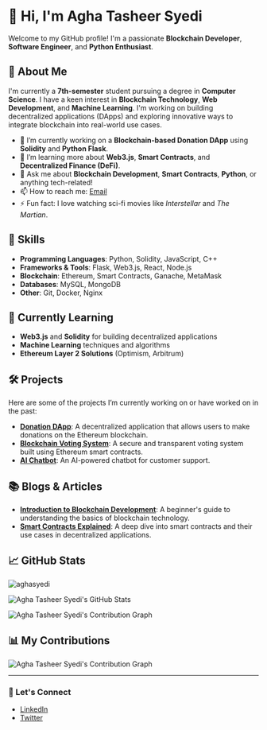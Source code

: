 # 👋 Hi, I'm Agha Tasheer Syedi

Welcome to my GitHub profile! I'm a passionate **Blockchain Developer**, **Software Engineer**, and **Python Enthusiast**.

## 🚀 About Me

I'm currently a **7th-semester** student pursuing a degree in **Computer Science**. I have a keen interest in **Blockchain Technology**, **Web Development**, and **Machine Learning**. I'm working on building decentralized applications (DApps) and exploring innovative ways to integrate blockchain into real-world use cases.

- 🔭 I’m currently working on a **Blockchain-based Donation DApp** using **Solidity** and **Python Flask**.
- 🌱 I’m learning more about **Web3.js**, **Smart Contracts**, and **Decentralized Finance (DeFi)**.
- 💬 Ask me about **Blockchain Development**, **Smart Contracts**, **Python**, or anything tech-related!
- 📫 How to reach me: [Email](mailto:aghasyedi@gmail.com)
- ⚡ Fun fact: I love watching sci-fi movies like *Interstellar* and *The Martian*.

## 🔧 Skills

- **Programming Languages**: Python, Solidity, JavaScript, C++
- **Frameworks & Tools**: Flask, Web3.js, React, Node.js
- **Blockchain**: Ethereum, Smart Contracts, Ganache, MetaMask
- **Databases**: MySQL, MongoDB
- **Other**: Git, Docker, Nginx

## 🌱 Currently Learning

- **Web3.js** and **Solidity** for building decentralized applications
- **Machine Learning** techniques and algorithms
- **Ethereum Layer 2 Solutions** (Optimism, Arbitrum)

## 🛠️ Projects

Here are some of the projects I’m currently working on or have worked on in the past:

- **[Donation DApp](https://github.com/yourusername/donation-dapp)**: A decentralized application that allows users to make donations on the Ethereum blockchain.
- **[Blockchain Voting System](https://github.com/yourusername/blockchain-voting-system)**: A secure and transparent voting system built using Ethereum smart contracts.
- **[AI Chatbot](https://github.com/yourusername/ai-chatbot)**: An AI-powered chatbot for customer support.

## 📚 Blogs & Articles

- **[Introduction to Blockchain Development](https://medium.com/@yourusername/blockchain-development)**: A beginner's guide to understanding the basics of blockchain technology.
- **[Smart Contracts Explained](https://medium.com/@yourusername/smart-contracts)**: A deep dive into smart contracts and their use cases in decentralized applications.


## 📈 GitHub Stats


<p align="left"> <img src="https://komarev.com/ghpvc/?username=aghasyedi&label=Profile%20views&color=0e75b6&style=flat" alt="aghasyedi" />
  
![Agha Tasheer Syedi's GitHub Stats](https://github-readme-stats.vercel.app/api?username=aghasyedi&show_icons=true&hide_title=true&hide=prs&count_private=true&theme=radical)

![Agha Tasheer Syedi's Contribution Graph](https://github-readme-stats.vercel.app/api?username=aghasyedi&show_icons=true&locale=en)

## 📊 My Contributions

![Agha Tasheer Syedi's Contribution Graph](https://github-readme-stats.vercel.app/api/top-langs?username=aghasyedi&show_icons=true&locale=en&layout=compact)


---


### 📝 Let's Connect

- [LinkedIn](https://www.linkedin.com/in/aghasyedi/)
- [Twitter](https://twitter.com/AghaSyedi)

